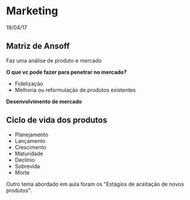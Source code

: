 Marketing
=========
19/04/17

Matriz de Ansoff
----------------
Faz uma análise de produto e mercado

**O que vc pode fazer para penetrar no mercado?**
* Fidelização
* Melhoria ou reformulação de produtos existentes

**Desenvolvimento de mercado**

Ciclo de vida dos produtos
--------------------------
* Planejamento
* Lançamento
* Crescimento
* Maturidade
* Declínio
* Sobrevida
* Morte

Outro tema abordado em aula foram os "Estágios de aceitação de novos produtos".
